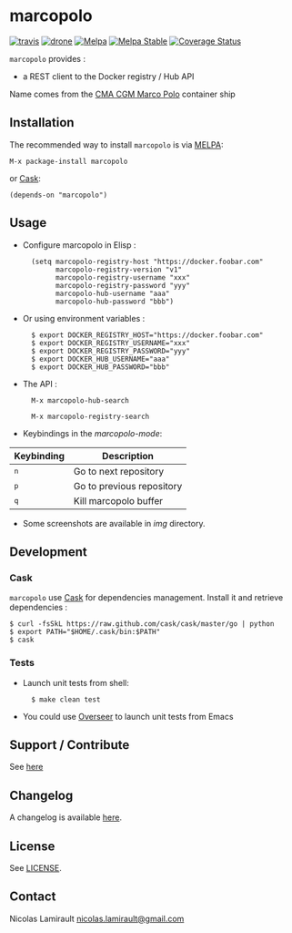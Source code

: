 # marcopolo

[![travis][badge-travis]][travis]
[![drone][badge-drone]][drone]
[![Melpa](https://melpa.org/packages/marcopolo-badge.svg)](http://melpa.milkbox.net/#/marcopolo)
[![Melpa Stable](https://stable.melpa.org/packages/marcopolo-badge.svg)](http://stable.melpa.org/#/marcopolo)
[![Coverage Status](https://coveralls.io/repos/nlamirault/marcopolo/badge.png)](https://coveralls.io/r/nlamirault/marcopolo)

`marcopolo` provides :
* a REST client to the Docker registry / Hub API

Name comes from the [CMA CGM Marco Polo][] container ship

## Installation

The recommended way to install ``marcopolo`` is via [MELPA][]:

    M-x package-install marcopolo

or [Cask][]:

	(depends-on "marcopolo")


## Usage

* Configure marcopolo in Elisp :

        (setq marcopolo-registry-host "https://docker.foobar.com"
              marcopolo-registry-version "v1"
              marcopolo-registry-username "xxx"
              marcopolo-registry-password "yyy"
              marcopolo-hub-username "aaa"
              marcopolo-hub-password "bbb")

* Or using environment variables :

        $ export DOCKER_REGISTRY_HOST="https://docker.foobar.com"
        $ export DOCKER_REGISTRY_USERNAME="xxx"
        $ export DOCKER_REGISTRY_PASSWORD="yyy"
        $ export DOCKER_HUB_USERNAME="aaa"
        $ export DOCKER_HUB_PASSWORD="bbb"

* The API :

        M-x marcopolo-hub-search

        M-x marcopolo-registry-search

* Keybindings in the *marcopolo-mode*:

Keybinding           | Description
---------------------|------------------------------------------------------------
<kbd>n</kbd>         | Go to next repository
<kbd>p</kbd>         | Go to previous repository
<kbd>q</kbd>         | Kill marcopolo buffer

* Some screenshots are available in *img* directory.


## Development

### Cask

``marcopolo`` use [Cask][] for dependencies
management. Install it and retrieve dependencies :

    $ curl -fsSkL https://raw.github.com/cask/cask/master/go | python
    $ export PATH="$HOME/.cask/bin:$PATH"
    $ cask


### Tests

* Launch unit tests from shell:

        $ make clean test

* You could use [Overseer][] to launch unit tests from Emacs


## Support / Contribute

See [here](CONTRIBUTING.md)



## Changelog

A changelog is available [here](ChangeLog.md).


## License

See [LICENSE](LICENSE).


## Contact

Nicolas Lamirault <nicolas.lamirault@gmail.com>



[marcopolo]: https://github.com/nlamirault/marcopolo
[badge-license]: https://img.shields.io/badge/license-GPL_2-green.svg?style=flat
[LICENSE]: https://github.com/nlamirault/marcopolo/blob/master/LICENSE
[travis]: https://travis-ci.org/nlamirault/marcopolo
[badge-travis]: http://img.shields.io/travis/nlamirault/marcopolo.svg?style=flat
[badge-drone]: https://drone.io/github.com/nlamirault/marcopolo/status.png
[drone]: https://drone.io/github.com/nlamirault/marcopolo/latest
[badge-wercker]: https://app.wercker.com/status/230e39942045191c79677ed663572c69/s
[wercker]: https://app.wercker.com/project/bykey/230e39942045191c79677ed663572c69
[Issue tracker]: https://github.com/nlamirault/marcopolo/issues

[GNU Emacs]: https://www.gnu.org/software/emacs/
[MELPA]: https://melpa.org
[Cask]: http://cask.github.io/
[Helm]: https://github.com/emacs-helm/helm
[Overseer]: https://github.com/tonini/overseer.el

[CMA CGM Marco Polo]: http://en.wikipedia.org/wiki/CMA_CGM_Marco_Polo
